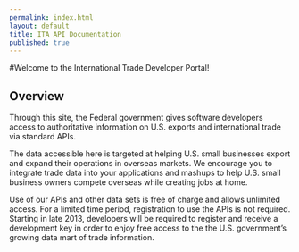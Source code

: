 ```yaml
---
permalink: index.html
layout: default
title: ITA API Documentation
published: true
---
```


#Welcome to the International Trade Developer Portal!

## Overview
Through this site, the Federal government gives software developers access to authoritative information on U.S. exports and international trade via standard APIs.

The data accessible here is targeted at helping U.S. small businesses export and expand their operations in overseas markets. We encourage you to integrate trade data into your applications and mashups to help U.S. small business owners compete overseas while creating jobs at home.

Use of our APIs and other data sets is free of charge and allows unlimited access. For a limited time period, registration to use the APIs is not required. Starting in late 2013, developers will be required to register and receive a development key in order to enjoy free access to the the U.S. government’s growing data mart of trade information.